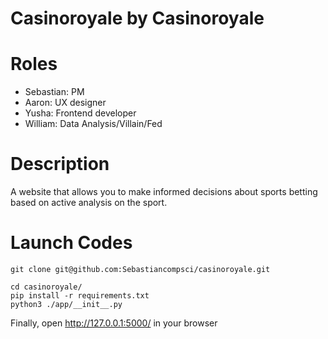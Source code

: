 # Casinoroyale by Casinoroyale

# Roles
- Sebastian: PM
- Aaron: UX designer
- Yusha: Frontend developer
- William: Data Analysis/Villain/Fed

# Description
A website that allows you to make informed decisions about sports betting based on active analysis on the sport.

# Launch Codes
`git clone git@github.com:Sebastiancompsci/casinoroyale.git`
```
cd casinoroyale/
pip install -r requirements.txt
python3 ./app/__init__.py
```
Finally, open http://127.0.0.1:5000/ in your browser


